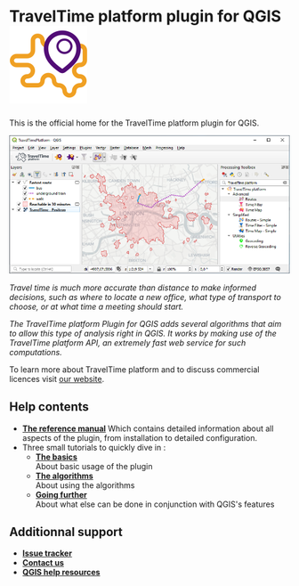 <link rel="stylesheet" type="text/css" href="style.css" />

# TravelTime platform plugin for QGIS ![](images/icons/general.svg#header) 

This is the official home for the TravelTime platform plugin for QGIS.

![](images/timemap_example.png)

*Travel time is much more accurate than distance to make informed decisions, such as where to locate a new office, what type of transport to choose, or at what time a meeting should start.*

*The TravelTime platform Plugin for QGIS adds several algorithms that aim to allow this type of analysis right in QGIS. It works by making use of the TravelTime platform API, an extremely fast web service for such computations.*

To learn more about TravelTime platform and to discuss commercial licences visit [our website](http://traveltimeplatform.com).

## Help contents

- **[The reference manual](reference.md)**
Which contains detailed information about all aspects of the plugin, from installation to detailed configuration.
- Three small tutorials to quickly dive in :
    - **[The basics](tutorial_01.md)**  
    About basic usage of the plugin
    - **[The algorithms](tutorial_02.md)**  
    About using the algorithms
    - **[Going further](tutorial_03.md)**  
    About what else can be done in conjunction with QGIS's features

## Additionnal support

- **[Issue tracker](https://github.com/igeolise/traveltime-platform-qgis-plugin/issues)**
- **[Contact us](https://www.traveltimeplatform.com/contact-us)**
- **[QGIS help resources](https://docs.qgis.org/3.4/en/docs/training_manual/index.html)**

